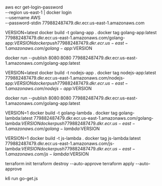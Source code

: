 
aws ecr get-login-password \
        --region us-east-1 | docker login \
        --username AWS \
        --password-stdin 779882487479.dkr.ecr.us-east-1.amazonaws.com

VERSION=latest
docker build -t golang-app .
docker tag golang-app:latest 779882487479.dkr.ecr.us-east-1.amazonaws.com/golang-app:$VERSION
docker push 779882487479.dkr.ecr.us-east-1.amazonaws.com/golang-app:$VERSION

docker run --publish 8080:8080 779882487479.dkr.ecr.us-east-1.amazonaws.com/golang-app:latest

VERSION=latest
docker build -t nodejs-app .
docker tag nodejs-app:latest 779882487479.dkr.ecr.us-east-1.amazonaws.com/nodejs-app:$VERSION
docker push 779882487479.dkr.ecr.us-east-1.amazonaws.com/nodejs-app:$VERSION

docker run --publish 8080:8080 779882487479.dkr.ecr.us-east-1.amazonaws.com/golang-app:latest


VERSION=1
docker build -t golang-lambda .
docker tag  golang-lambda:latest 779882487479.dkr.ecr.us-east-1.amazonaws.com/golang-lambda:$VERSION
docker push 779882487479.dkr.ecr.us-east-1.amazonaws.com/golang-lambda:$VERSION

VERSION=1
docker build -t js-lambda .
docker tag js-lambda:latest 779882487479.dkr.ecr.us-east-1.amazonaws.com/js-lambda:$VERSION
docker push 779882487479.dkr.ecr.us-east-1.amazonaws.com/js-lambda:$VERSION

terraform init
terraform destroy --auto-approve
terraform apply --auto-approve

k6 run go-get.js
